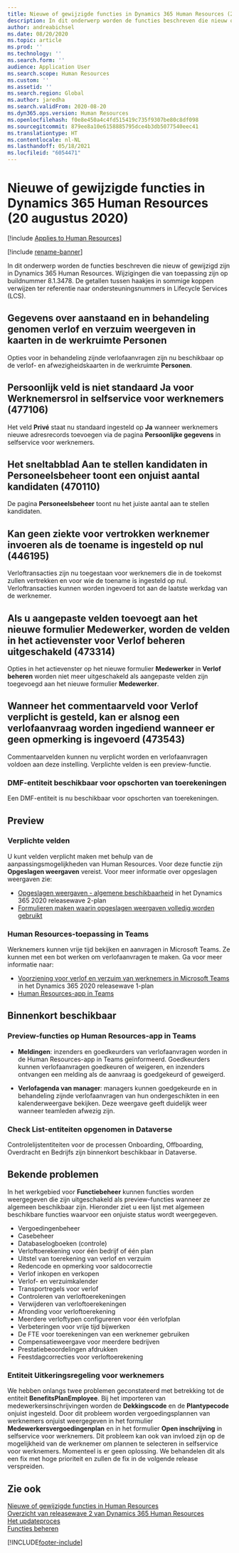 ```yaml
---
title: Nieuwe of gewijzigde functies in Dynamics 365 Human Resources (20 augustus 2020)
description: In dit onderwerp worden de functies beschreven die nieuw of gewijzigd zijn in Microsoft Dynamics 365 Human Resources voor 20 augustus 2020.
author: andreabichsel
ms.date: 08/20/2020
ms.topic: article
ms.prod: ''
ms.technology: ''
ms.search.form: ''
audience: Application User
ms.search.scope: Human Resources
ms.custom: ''
ms.assetid: ''
ms.search.region: Global
ms.author: jaredha
ms.search.validFrom: 2020-08-20
ms.dyn365.ops.version: Human Resources
ms.openlocfilehash: f0e8e450a4c4fd515419c735f9307be80c8df098
ms.sourcegitcommit: 879ee8a10e6158885795dce4b3db5077540eec41
ms.translationtype: HT
ms.contentlocale: nl-NL
ms.lasthandoff: 05/18/2021
ms.locfileid: "6054471"
---
```

# <a name="whats-new-or-changed-in-dynamics-365-human-resources-august-20-2020"></a>Nieuwe of gewijzigde functies in Dynamics 365 Human Resources (20 augustus 2020)

[!include [Applies to Human Resources](../includes/applies-to-hr.md)]

[!include [rename-banner](~/includes/cc-data-platform-banner.md)]

In dit onderwerp worden de functies beschreven die nieuw of gewijzigd zijn in Dynamics 365 Human Resources. Wijzigingen die van toepassing zijn op buildnummer 8.1.3478. De getallen tussen haakjes in sommige koppen verwijzen ter referentie naar ondersteuningsnummers in Lifecycle Services (LCS).

## <a name="show-upcoming-and-pending-leave-of-absence-information-to-cards-in-people-workspace"></a>Gegevens over aanstaand en in behandeling genomen verlof en verzuim weergeven in kaarten in de werkruimte Personen

Opties voor in behandeling zijnde verlofaanvragen zijn nu beschikbaar op de verlof- en afwezigheidskaarten in de werkruimte **Personen**.

## <a name="private-field-isnt-yes-by-default-for-employee-role-in-employee-self-service-477106"></a>Persoonlijk veld is niet standaard Ja voor Werknemersrol in selfservice voor werknemers (477106)

Het veld **Privé** staat nu standaard ingesteld op **Ja** wanneer werknemers nieuwe adresrecords toevoegen via de pagina **Persoonlijke gegevens** in selfservice voor werknemers. 

## <a name="candidates-to-hire-fasttab-in-personnel-management-shows-an-incorrect-count-of-candidates-470110"></a>Het sneltabblad Aan te stellen kandidaten in Personeelsbeheer toont een onjuist aantal kandidaten (470110)

De pagina **Personeelsbeheer** toont nu het juiste aantal aan te stellen kandidaten. 

## <a name="cant-enter-sickness-for-terminated-employee-when-accrual-is-set-to-zero-446195"></a>Kan geen ziekte voor vertrokken werknemer invoeren als de toename is ingesteld op nul (446195)

Verloftransacties zijn nu toegestaan voor werknemers die in de toekomst zullen vertrekken en voor wie de toename is ingesteld op nul. Verloftransacties kunnen worden ingevoerd tot aan de laatste werkdag van de werknemer. 

## <a name="adding-custom-fields-to-the-new-worker-form-disables-the-fields-in-the-action-pane-for-manage-leave-473314"></a>Als u aangepaste velden toevoegt aan het nieuwe formulier Medewerker, worden de velden in het actievenster voor Verlof beheren uitgeschakeld (473314)

Opties in het actievenster op het nieuwe formulier **Medewerker** in **Verlof beheren** worden niet meer uitgeschakeld als aangepaste velden zijn toegevoegd aan het nieuwe formulier **Medewerker**.

## <a name="making-the-leave-comment-field-mandatory-allows-a-leave-request-to-be-submitted-when-no-comment-is-entered-473543"></a>Wanneer het commentaarveld voor Verlof verplicht is gesteld, kan er alsnog een verlofaanvraag worden ingediend wanneer er geen opmerking is ingevoerd (473543)

Commentaarvelden kunnen nu verplicht worden en verlofaanvragen voldoen aan deze instelling. Verplichte velden is een preview-functie.

### <a name="dmf-entity-available-for-accrual-suspensions"></a>DMF-entiteit beschikbaar voor opschorten van toerekeningen

Een DMF-entiteit is nu beschikbaar voor opschorten van toerekeningen.

## <a name="in-preview"></a>Preview

### <a name="mandatory-fields"></a>Verplichte velden

U kunt velden verplicht maken met behulp van de aanpassingsmogelijkheden van Human Resources. Voor deze functie zijn **Opgeslagen weergaven** vereist. Voor meer informatie over opgeslagen weergaven zie:

- [Opgeslagen weergaven - algemene beschikbaarheid](/dynamics365-release-plan/2020wave2/finance-operations/finance-operations-crossapp-capabilities/saved-views--general-availability) in het Dynamics 365 2020 releasewave 2-plan
- [Formulieren maken waarin opgeslagen weergaven volledig worden gebruikt](../fin-ops-core/dev-itpro/user-interface/understanding-saved-views.md)

### <a name="human-resources-application-in-teams"></a>Human Resources-toepassing in Teams

Werknemers kunnen vrije tijd bekijken en aanvragen in Microsoft Teams. Ze kunnen met een bot werken om verlofaanvragen te maken. Ga voor meer informatie naar:

- [Voorziening voor verlof en verzuim van werknemers in Microsoft Teams](/dynamics365-release-plan/2020wave1/dynamics365-human-resources/employee-leave-absence-experience-teams) in het Dynamics 365 2020 releasewave 1-plan
- [Human Resources-app in Teams](./hr-admin-teams-leave-app.md)

## <a name="coming-soon"></a>Binnenkort beschikbaar

### <a name="human-resources-app-in-teams-preview-features"></a>Preview-functies op Human Resources-app in Teams
 
-  **Meldingen**: inzenders en goedkeurders van verlofaanvragen worden in de Human Resources-app in Teams geïnformeerd. Goedkeurders kunnen verlofaanvragen goedkeuren of weigeren, en inzenders ontvangen een melding als de aanvraag is goedgekeurd of geweigerd.
 
- **Verlofagenda van manager**: managers kunnen goedgekeurde en in behandeling zijnde verlofaanvragen van hun ondergeschikten in een kalenderweergave bekijken. Deze weergave geeft duidelijk weer wanneer teamleden afwezig zijn.

### <a name="checklist-entities-included-in-dataverse"></a>Check List-entiteiten opgenomen in Dataverse

Controlelijstentiteiten voor de processen Onboarding, Offboarding, Overdracht en Bedrijfs zijn binnenkort beschikbaar in Dataverse.

## <a name="known-issues"></a>Bekende problemen

In het werkgebied voor **Functiebeheer** kunnen functies worden weergegeven die zijn uitgeschakeld als preview-functies wanneer ze algemeen beschikbaar zijn. Hieronder ziet u een lijst met algemeen beschikbare functies waarvoor een onjuiste status wordt weergegeven. 

- Vergoedingenbeheer
- Casebeheer
- Databaselogboeken (controle)
- Verloftoerekening voor één bedrijf of één plan
- Uitstel van toerekening van verlof en verzuim
- Redencode en opmerking voor saldocorrectie
- Verlof inkopen en verkopen
- Verlof- en verzuimkalender
- Transportregels voor verlof
- Controleren van verloftoerekeningen
- Verwijderen van verloftoerekeningen
- Afronding voor verloftoerekening
- Meerdere verloftypen configureren voor één verlofplan
- Verbeteringen voor vrije tijd bijwerken
- De FTE voor toerekeningen van een werknemer gebruiken
- Compensatieweergave voor meerdere bedrijven
- Prestatiebeoordelingen afdrukken
- Feestdagcorrecties voor verloftoerekening

### <a name="benefit-plan-employee-entity"></a>Entiteit Uitkeringsregeling voor werknemers 

We hebben onlangs twee problemen geconstateerd met betrekking tot de entiteit **BenefitsPlanEmployee**. Bij het importeren van medewerkersinschrijvingen worden de **Dekkingscode** en de **Plantypecode** onjuist ingesteld. Door dit probleem worden vergoedingsplannen van werknemers onjuist weergegeven in het formulier **Medewerkersvergoedingenplan** en in het formulier **Open inschrijving** in selfservice voor werknemers. Dit probleem kan ook van invloed zijn op de mogelijkheid van de werknemer om plannen te selecteren in selfservice voor werknemers. Momenteel is er geen oplossing. We behandelen dit als een fix met hoge prioriteit en zullen de fix in de volgende release verspreiden.

## <a name="see-also"></a>Zie ook

[Nieuwe of gewijzigde functies in Human Resources](hr-admin-whats-new.md)</br>
[Overzicht van releasewave 2 van Dynamics 365 Human Resources](/dynamics365-release-plan/2019wave2/dynamics365-human-resources/)</br>
[Het updateproces](hr-admin-setup-update-process.md)</br>
[Functies beheren](hr-admin-manage-features.md)


[!INCLUDE[footer-include](../includes/footer-banner.md)]